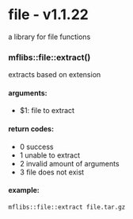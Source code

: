 # file - v1.1.22
a library for file functions


### mflibs::file::extract()

extracts based on extension

#### arguments:

- $1: file to extract

#### return codes:

- 0 success
- 1 unable to extract
- 2 invalid amount of arguments
- 3 file does not exist

#### example:

```bash
mflibs::file::extract file.tar.gz
```


